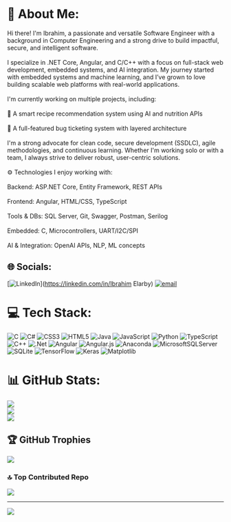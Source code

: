 # 💫 About Me:
Hi there! I'm Ibrahim, a passionate and versatile Software Engineer with a background in Computer Engineering and a strong drive to build impactful, secure, and intelligent software.<br><br>I specialize in .NET Core, Angular, and C/C++ with a focus on full-stack web development, embedded systems, and AI integration. My journey started with embedded systems and machine learning, and I’ve grown to love building scalable web platforms with real-world applications.<br><br>I'm currently working on multiple projects, including:<br><br>🧠 A smart recipe recommendation system using AI and nutrition APIs<br><br>🐞 A full-featured bug ticketing system with layered architecture<br><br>I'm a strong advocate for clean code, secure development (SSDLC), agile methodologies, and continuous learning. Whether I'm working solo or with a team, I always strive to deliver robust, user-centric solutions.<br><br>⚙️ Technologies I enjoy working with:<br><br>Backend: ASP.NET Core, Entity Framework, REST APIs<br><br>Frontend: Angular, HTML/CSS, TypeScript<br><br>Tools & DBs: SQL Server, Git, Swagger, Postman, Serilog<br><br>Embedded: C, Microcontrollers, UART/I2C/SPI<br><br>AI & Integration: OpenAI APIs, NLP, ML concepts


## 🌐 Socials:
[![LinkedIn](https://img.shields.io/badge/LinkedIn-%230077B5.svg?logo=linkedin&logoColor=white)](https://linkedin.com/in/Ibrahim Elarby) [![email](https://img.shields.io/badge/Email-D14836?logo=gmail&logoColor=white)](mailto:ibrahim.elarby.scurt@gmail.com) 

# 💻 Tech Stack:
![C](https://img.shields.io/badge/c-%2300599C.svg?style=for-the-badge&logo=c&logoColor=white) ![C#](https://img.shields.io/badge/c%23-%23239120.svg?style=for-the-badge&logo=csharp&logoColor=white) ![CSS3](https://img.shields.io/badge/css3-%231572B6.svg?style=for-the-badge&logo=css3&logoColor=white) ![HTML5](https://img.shields.io/badge/html5-%23E34F26.svg?style=for-the-badge&logo=html5&logoColor=white) ![Java](https://img.shields.io/badge/java-%23ED8B00.svg?style=for-the-badge&logo=openjdk&logoColor=white) ![JavaScript](https://img.shields.io/badge/javascript-%23323330.svg?style=for-the-badge&logo=javascript&logoColor=%23F7DF1E) ![Python](https://img.shields.io/badge/python-3670A0?style=for-the-badge&logo=python&logoColor=ffdd54) ![TypeScript](https://img.shields.io/badge/typescript-%23007ACC.svg?style=for-the-badge&logo=typescript&logoColor=white) ![C++](https://img.shields.io/badge/c++-%2300599C.svg?style=for-the-badge&logo=c%2B%2B&logoColor=white) ![.Net](https://img.shields.io/badge/.NET-5C2D91?style=for-the-badge&logo=.net&logoColor=white) ![Angular](https://img.shields.io/badge/angular-%23DD0031.svg?style=for-the-badge&logo=angular&logoColor=white) ![Angular.js](https://img.shields.io/badge/angular.js-%23E23237.svg?style=for-the-badge&logo=angularjs&logoColor=white) ![Anaconda](https://img.shields.io/badge/Anaconda-%2344A833.svg?style=for-the-badge&logo=anaconda&logoColor=white) ![MicrosoftSQLServer](https://img.shields.io/badge/Microsoft%20SQL%20Server-CC2927?style=for-the-badge&logo=microsoft%20sql%20server&logoColor=white) ![SQLite](https://img.shields.io/badge/sqlite-%2307405e.svg?style=for-the-badge&logo=sqlite&logoColor=white) ![TensorFlow](https://img.shields.io/badge/TensorFlow-%23FF6F00.svg?style=for-the-badge&logo=TensorFlow&logoColor=white) ![Keras](https://img.shields.io/badge/Keras-%23D00000.svg?style=for-the-badge&logo=Keras&logoColor=white) ![Matplotlib](https://img.shields.io/badge/Matplotlib-%23ffffff.svg?style=for-the-badge&logo=Matplotlib&logoColor=black)
# 📊 GitHub Stats:
![](https://github-readme-stats.vercel.app/api?username=IbrahimElarby&theme=dark&hide_border=false&include_all_commits=true&count_private=true)<br/>
![](https://nirzak-streak-stats.vercel.app/?user=IbrahimElarby&theme=dark&hide_border=false)<br/>
![](https://github-readme-stats.vercel.app/api/top-langs/?username=IbrahimElarby&theme=dark&hide_border=false&include_all_commits=true&count_private=true&layout=compact)

## 🏆 GitHub Trophies
![](https://github-profile-trophy.vercel.app/?username=IbrahimElarby&theme=radical&no-frame=false&no-bg=true&margin-w=4)

### 🔝 Top Contributed Repo
![](https://github-contributor-stats.vercel.app/api?username=IbrahimElarby&limit=5&theme=dark&combine_all_yearly_contributions=true)

---
[![](https://visitcount.itsvg.in/api?id=IbrahimElarby&icon=0&color=0)](https://visitcount.itsvg.in)

<!-- Proudly created with GPRM ( https://gprm.itsvg.in ) -->
